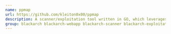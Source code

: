 ```yaml
---
name: ppmap
url: https://github.com/kleiton0x00/ppmap
description: A scanner/exploitation tool written in GO, which leverages client-side Prototype Pollution to XSS by exploiting known gadgets.
group: blackarch blackarch-webapp blackarch-scanner blackarch-exploitation
---
```

